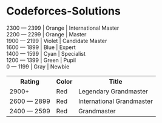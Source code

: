 # Codeforces-Solutions

2300 — 2399	| Orange | International Master	<br>
2200 — 2299	| Orange | Master <br>
1900 — 2199	| Violet | Candidate Master	<br>
1600 — 1899	| Blue	 | Expert	<br>
1400 — 1599	| Cyan	 | Specialist	<br>
1200 — 1399	| Green	 | Pupil	<br>
0 — 1199	  | Gray	 | Newbie	<br>

 <table>
  <tr>
    <th>Rating</th>
    <th>Color</th>
    <th>Title</th>
  </tr>
  <tr>
    <td>2900+</td>
    <td>Red</td>
    <td>Legendary Grandmaster</td>
  </tr>
  <tr>
    <td>2600 — 2899</td>
    <td>Red</td>
    <td>International Grandmaster</td>
  </tr>
  <tr>
    <td>2400 — 2599</td>
    <td>Red</td>
    <td>Grandmaster</td>
  </tr>
</table> 
